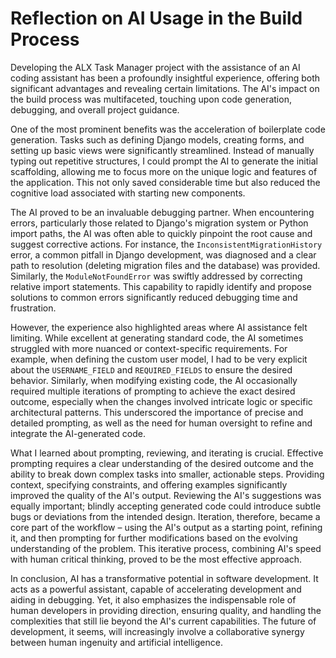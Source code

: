 # Reflection on AI Usage in the Build Process

Developing the ALX Task Manager project with the assistance of an AI coding assistant has been a profoundly insightful experience, offering both significant advantages and revealing certain limitations. The AI's impact on the build process was multifaceted, touching upon code generation, debugging, and overall project guidance.

One of the most prominent benefits was the acceleration of boilerplate code generation. Tasks such as defining Django models, creating forms, and setting up basic views were significantly streamlined. Instead of manually typing out repetitive structures, I could prompt the AI to generate the initial scaffolding, allowing me to focus more on the unique logic and features of the application. This not only saved considerable time but also reduced the cognitive load associated with starting new components.

The AI proved to be an invaluable debugging partner. When encountering errors, particularly those related to Django's migration system or Python import paths, the AI was often able to quickly pinpoint the root cause and suggest corrective actions. For instance, the `InconsistentMigrationHistory` error, a common pitfall in Django development, was diagnosed and a clear path to resolution (deleting migration files and the database) was provided. Similarly, the `ModuleNotFoundError` was swiftly addressed by correcting relative import statements. This capability to rapidly identify and propose solutions to common errors significantly reduced debugging time and frustration.

However, the experience also highlighted areas where AI assistance felt limiting. While excellent at generating standard code, the AI sometimes struggled with more nuanced or context-specific requirements. For example, when defining the custom user model, I had to be very explicit about the `USERNAME_FIELD` and `REQUIRED_FIELDS` to ensure the desired behavior. Similarly, when modifying existing code, the AI occasionally required multiple iterations of prompting to achieve the exact desired outcome, especially when the changes involved intricate logic or specific architectural patterns. This underscored the importance of precise and detailed prompting, as well as the need for human oversight to refine and integrate the AI-generated code.

What I learned about prompting, reviewing, and iterating is crucial. Effective prompting requires a clear understanding of the desired outcome and the ability to break down complex tasks into smaller, actionable steps. Providing context, specifying constraints, and offering examples significantly improved the quality of the AI's output. Reviewing the AI's suggestions was equally important; blindly accepting generated code could introduce subtle bugs or deviations from the intended design. Iteration, therefore, became a core part of the workflow – using the AI's output as a starting point, refining it, and then prompting for further modifications based on the evolving understanding of the problem. This iterative process, combining AI's speed with human critical thinking, proved to be the most effective approach.

In conclusion, AI has a transformative potential in software development. It acts as a powerful assistant, capable of accelerating development and aiding in debugging. Yet, it also emphasizes the indispensable role of human developers in providing direction, ensuring quality, and handling the complexities that still lie beyond the AI's current capabilities. The future of development, it seems, will increasingly involve a collaborative synergy between human ingenuity and artificial intelligence.